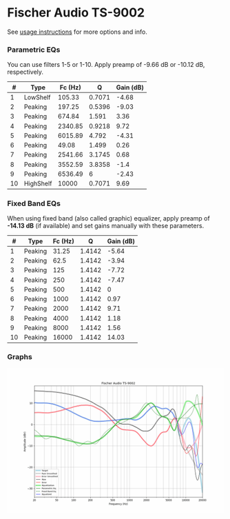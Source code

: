 # Fischer Audio TS-9002
See [usage instructions](https://github.com/jaakkopasanen/AutoEq#usage) for more options and info.

### Parametric EQs
You can use filters 1-5 or 1-10. Apply preamp of -9.66 dB or -10.12 dB, respectively.

|   # | Type      |   Fc (Hz) |      Q |   Gain (dB) |
|-----|-----------|-----------|--------|-------------|
|   1 | LowShelf  |    105.33 | 0.7071 |       -4.68 |
|   2 | Peaking   |    197.25 | 0.5396 |       -9.03 |
|   3 | Peaking   |    674.84 | 1.591  |        3.36 |
|   4 | Peaking   |   2340.85 | 0.9218 |        9.72 |
|   5 | Peaking   |   6015.89 | 4.792  |       -4.31 |
|   6 | Peaking   |     49.08 | 1.499  |        0.26 |
|   7 | Peaking   |   2541.66 | 3.1745 |        0.68 |
|   8 | Peaking   |   3552.59 | 3.8358 |       -1.4  |
|   9 | Peaking   |   6536.49 | 6      |       -2.43 |
|  10 | HighShelf |  10000    | 0.7071 |        9.69 |

### Fixed Band EQs
When using fixed band (also called graphic) equalizer, apply preamp of **-14.13 dB** (if available) and set gains manually with these parameters.

|   # | Type    |   Fc (Hz) |      Q |   Gain (dB) |
|-----|---------|-----------|--------|-------------|
|   1 | Peaking |     31.25 | 1.4142 |       -5.64 |
|   2 | Peaking |     62.5  | 1.4142 |       -3.94 |
|   3 | Peaking |    125    | 1.4142 |       -7.72 |
|   4 | Peaking |    250    | 1.4142 |       -7.47 |
|   5 | Peaking |    500    | 1.4142 |        0    |
|   6 | Peaking |   1000    | 1.4142 |        0.97 |
|   7 | Peaking |   2000    | 1.4142 |        9.71 |
|   8 | Peaking |   4000    | 1.4142 |        1.18 |
|   9 | Peaking |   8000    | 1.4142 |        1.56 |
|  10 | Peaking |  16000    | 1.4142 |       14.03 |

### Graphs
![](./Fischer%20Audio%20TS-9002.png)
